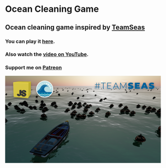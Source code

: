 # Ocean Cleaning Game
## Ocean cleaning game inspired by [TeamSeas](https://teamseas.org/)

### You can play it [here](https://ocean-cleaner.netlify.app/).
### Also watch the [video on YouTube](https://youtu.be/JdkHeQojLr0).
### Support me on [Patreon](https://www.patreon.com/0shuvo0)

![Game preview](public/preview.png)
